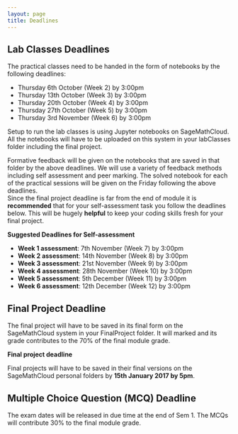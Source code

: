 ```yaml
---
layout: page
title: Deadlines
---
```


## Lab Classes Deadlines

The practical classes need to be handed in the form of notebooks by the following deadlines:

* Thursday 6th October (Week 2) by 3:00pm
* Thursday 13th October (Week 3) by 3:00pm
* Thursday 20th October (Week 4) by 3:00pm
* Thursday 27th October (Week 5) by 3:00pm
* Thursday 3rd November (Week 6) by 3:00pm

Setup to run the lab classes is using Jupyter notebooks on SageMathCloud.
All the notebooks will have to be uploaded on this system in your labClasses folder including the final project.

Formative feedback will be given on the notebooks that are saved in that folder by the above deadlines. We will use a variety of feedback methods including self assessment and peer marking. The solved notebook for each of the practical sessions will be given on the Friday following the above deadlines.  
Since the final project deadline is far from the end of module it is **recommended** that for your self-assessment task you follow the deadlines below. This will be hugely **helpful** to keep your coding skills fresh for your final project.  


**Suggested Deadlines for Self-assessment**


* **Week 1 assessment**: 7th November (Week 7) by 3:00pm
* **Week 2 assessment**: 14th November (Week 8) by 3:00pm
* **Week 3 assessment**: 21st November (Week 9) by 3:00pm
* **Week 4 assessment**: 28th November (Week 10) by 3:00pm
* **Week 5 assessment**: 5th December (Week 11) by 3:00pm
* **Week 6 assessment**: 12th December (Week 12) by 3:00pm


## Final Project Deadline

The final project will have to be saved in its final form on the SageMathCloud system in your FinalProject folder. It will marked and its grade contributes to the 70% of the final module grade.


**Final project deadline** 

Final projects will have to be saved in their final versions on the SageMathCloud personal folders by **15th January 2017 by 5pm**. 


## Multiple Choice Question (MCQ) Deadline

The exam dates will be released in due time at the end of Sem 1. 
The MCQs will contribute 30% to the final module grade.


